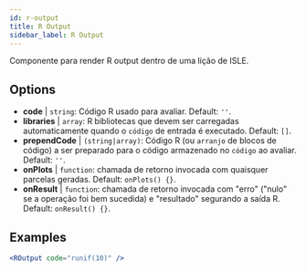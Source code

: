 ```yaml
---
id: r-output
title: R Output
sidebar_label: R Output
---
```


Componente para render R output dentro de uma lição de ISLE.

## Options

* __code__ | `string`: Código R usado para avaliar. Default: `''`.
* __libraries__ | `array`: R bibliotecas que devem ser carregadas automaticamente quando o `código` de entrada é executado. Default: `[]`.
* __prependCode__ | `(string|array)`: Código R (ou `arranjo` de blocos de código) a ser preparado para o código armazenado no `código` ao avaliar. Default: `''`.
* __onPlots__ | `function`: chamada de retorno invocada com quaisquer parcelas geradas. Default: `onPlots() {}`.
* __onResult__ | `function`: chamada de retorno invocada com "erro" ("nulo" se a operação foi bem sucedida) e "resultado" segurando a saída R. Default: `onResult() {}`.


## Examples

```jsx live
<ROutput code="runif(10)" />
```

